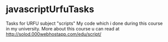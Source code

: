 # javascriptUrfuTasks
Tasks for URFU subject "scripts"
My code which i done during this course in my university.
More about this course u can read at http://solod.000webhostapp.com/edu/script/
